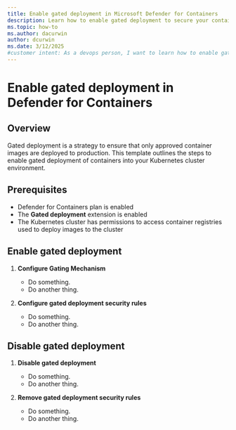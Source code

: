 ```yaml
---
title: Enable gated deployment in Microsoft Defender for Containers
description: Learn how to enable gated deployment to secure your containers software supply chain using Defender for Containers.
ms.topic: how-to
ms.author: dacurwin
author: dcurwin
ms.date: 3/12/2025
#customer intent: As a devops person, I want to learn how to enable gated deployment to secure your containers software supply chain using Defender for Containers.
---
```


# Enable gated deployment in Defender for Containers

## Overview

Gated deployment is a strategy to ensure that only approved container images are deployed to production. This template outlines the steps to enable gated deployment of containers into your Kubernetes cluster environment.

## Prerequisites

- Defender for Containers plan is enabled
- The **Gated deployment** extension is enabled
- The Kubernetes cluster has permissions to access container registries used to deploy images to the cluster

## Enable gated deployment

1. **Configure Gating Mechanism**
    - Do something.
    - Do another thing.

2. **Configure gated deployment security rules**
    - Do something.
    - Do another thing.

## Disable gated deployment

1. **Disable gated deployment**
    - Do something.
    - Do another thing.

2. **Remove gated deployment security rules**
    - Do something.
    - Do another thing.
